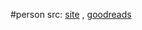 #person 
src: [site](https://www.gregegan.net) , [goodreads](https://www.goodreads.com/author/show/32699.Greg_Egan?from_search=true&from_srp=true) 

